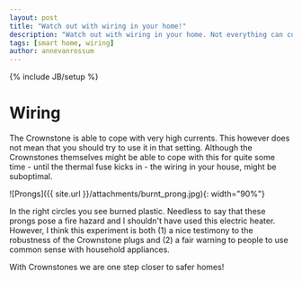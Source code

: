```yaml
---
layout: post
title: "Watch out with wiring in your home!"
description: "Watch out with wiring in your home. Not everything can cope with high currents."
tags: [smart home, wiring]
author: annevanrossum
---
```

{% include JB/setup %}

# Wiring

The Crownstone is able to cope with very high currents. This however does not mean that you should try to use it in that setting. Although the Crownstones themselves might be able to cope with this for quite some time - until the thermal fuse kicks in - the wiring in your house, might be suboptimal.

![Prongs]({{ site.url }}/attachments/burnt_prong.jpg){: width="90%"}

In the right circles you see burned plastic. Needless to say that these prongs pose a fire hazard and I shouldn't have used this electric heater. However, I think this experiment is both (1) a nice testimony to the robustness of the Crownstone plugs and (2) a fair warning to people to use common sense with household appliances. 

With Crownstones we are one step closer to safer homes!
